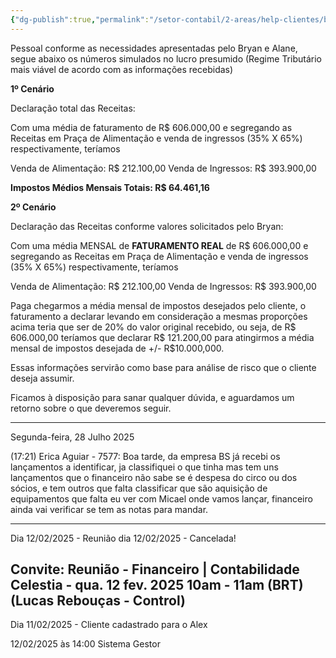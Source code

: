 ```yaml
---
{"dg-publish":true,"permalink":"/setor-contabil/2-areas/help-clientes/bs-producoes-220/","dgPassFrontmatter":true,"created":"2025-01-17T13:39:42.066-03:00","updated":"2025-07-31T18:02:41.575-03:00"}
---
```


Pessoal conforme as necessidades apresentadas pelo Bryan e Alane, segue abaixo os números simulados no lucro presumido (Regime Tributário mais viável de acordo com as informações recebidas)

**1º Cenário**

Declaração total das Receitas: 

Com uma média de faturamento de R$ 606.000,00 e segregando as Receitas em Praça de Alimentação e venda de ingressos (35% X 65%) respectivamente, teríamos

Venda de Alimentação: R$ 212.100,00
Venda de Ingressos: R$ 393.900,00

**Impostos Médios Mensais Totais: R$ 64.461,16** 


**2º Cenário**

Declaração das Receitas conforme valores solicitados pelo Bryan:

Com uma média MENSAL de **FATURAMENTO REAL** de R$ 606.000,00  e segregando as Receitas em Praça de Alimentação e venda de ingressos (35% X 65%) respectivamente, teríamos

Venda de Alimentação: R$ 212.100,00
Venda de Ingressos: R$ 393.900,00

Paga chegarmos a média mensal de impostos desejados pelo cliente, o faturamento a declarar levando em consideração a mesmas proporções acima teria que ser de 20% do valor original recebido, ou seja, de R$ 606.000,00 teríamos que declarar R$ 121.200,00 para atingirmos a média mensal de impostos desejada de +/- R$10.000,000.

Essas informações servirão como base para análise de risco que o cliente deseja assumir.

Ficamos à disposição para sanar qualquer dúvida, e aguardamos um retorno sobre o que deveremos seguir.






________________________________________________________________
Segunda-feira, 28 Julho 2025
 
(17:21) Erica Aguiar - 7577: Boa tarde, da empresa BS já recebi os lançamentos a identificar, ja classifiquei o que tinha mas tem uns lançamentos que o financeiro não sabe se é despesa do circo ou dos sócios, e tem outros que falta classificar que são aquisição de equipamentos que falta eu ver com Micael onde vamos lançar, financeiro ainda vai verificar se tem as notas para mandar.

______________________________________________________________________

Dia 12/02/2025 - Reunião dia 12/02/2025 - Cancelada!


## Convite: Reunião - Financeiro | Contabilidade Celestia - qua. 12 fev. 2025 10am - 11am (BRT) (Lucas Rebouças - Control)


Dia 11/02/2025 - Cliente cadastrado para o Alex

12/02/2025
às 14:00
Sistema Gestor


